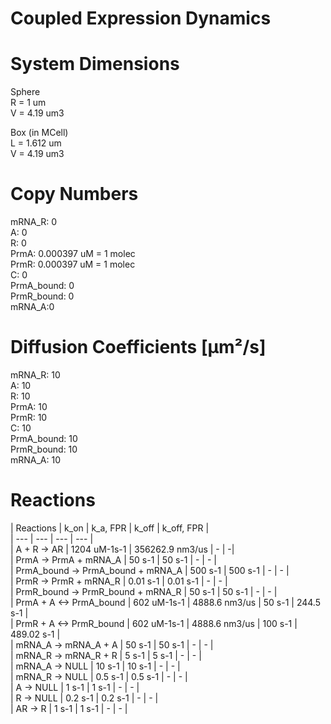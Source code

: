# Coupled Expression Dynamics

# System Dimensions  
Sphere  
R = 1 um  
V = 4.19 um3  

Box (in MCell)  
L = 1.612 um  
V = 4.19 um3

# Copy Numbers  
mRNA_R: 0  
A: 0  
R: 0  
PrmA: 0.000397 uM = 1 molec  
PrmR: 0.000397 uM = 1 molec  
C: 0  
PrmA_bound: 0  
PrmR_bound: 0  
mRNA_A:0   

# Diffusion Coefficients [µm²/s]  
mRNA_R: 10  
A: 10  
R: 10  
PrmA: 10  
PrmR: 10  
C: 10  
PrmA_bound: 10  
PrmR_bound: 10  
mRNA_A: 10  

# Reactions
				
| Reactions | k_on | k_a, FPR | k_off | k_off, FPR |  
| --- | --- | --- | --- |  
| A + R -> AR  | 1204 uM-1s-1 | 356262.9 nm3/us | - |  -|  
| PrmA -> PrmA + mRNA_A | 50 s-1 | 50 s-1 | - | - |  
| PrmA_bound -> PrmA_bound + mRNA_A | 500 s-1 | 500 s-1 | - | - |  
| PrmR -> PrmR + mRNA_R | 0.01 s-1 | 0.01 s-1 | - | - |  
| PrmR_bound -> PrmR_bound + mRNA_R | 50 s-1 | 50 s-1 | - | - |  
| PrmA + A <-> PrmA_bound | 602 uM-1s-1 | 4888.6 nm3/us | 50 s-1 | 244.5 s-1 |  
| PrmR + A <-> PrmR_bound | 602 uM-1s-1 | 4888.6 nm3/us | 100 s-1 | 489.02 s-1 |  
| mRNA_A -> mRNA_A + A | 50 s-1 | 50 s-1 | - | - |  
| mRNA_R -> mRNA_R + R | 5 s-1 | 5 s-1 | - | - |  
| mRNA_A -> NULL | 10 s-1 | 10 s-1 | - | - |  
| mRNA_R -> NULL | 0.5 s-1 | 0.5 s-1 | - | - |  
| A -> NULL | 1 s-1 | 1 s-1 | - | - |  
| R -> NULL | 0.2 s-1 | 0.2 s-1 | - | - |  
| AR -> R | 1 s-1 | 1 s-1 | - | - |  
  